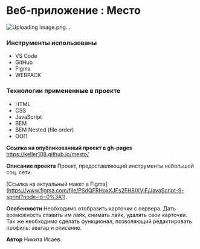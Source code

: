 # Веб-приложение : Место

![Uploading image.png…]()

### Инструменты использованы

* VS Code
* GitHub
* Figma
* WEBPACK

### Технологии примененные в проекте

* HTML
* CSS
* JavaScript
* BEM
* BEM Nested (file order)
* ООП

**Ссылка на опубликованный проект в gh-pages**
https://keller108.github.io/mesto/

**Описание проекта**
Проект, предоставляющий инструменты небольшой соц. сети.

[Ссылка на актуальный макет в Figma] (https://www.figma.com/file/PSdQFRHoxXJFs2FH8IXViF/JavaScript-9-sprint?node-id=0%3A1).

**Особенности**
Необходимо отобразить карточки с сервера. Дать возможность ставить им лайк, снимать лайк, удалять свои карточки. Так же необходимо сделать функционал, позволяющий редактировать профиль: аватар и описание.

**Автор**
Никита Исаев.
